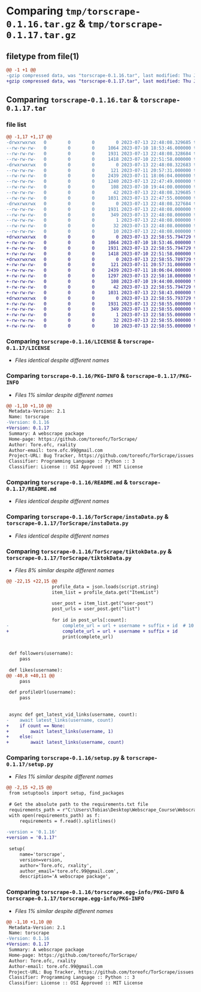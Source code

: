 # Comparing `tmp/torscrape-0.1.16.tar.gz` & `tmp/torscrape-0.1.17.tar.gz`

## filetype from file(1)

```diff
@@ -1 +1 @@
-gzip compressed data, was "torscrape-0.1.16.tar", last modified: Thu Jul 13 22:48:08 2023, max compression
+gzip compressed data, was "torscrape-0.1.17.tar", last modified: Thu Jul 13 22:58:55 2023, max compression
```

## Comparing `torscrape-0.1.16.tar` & `torscrape-0.1.17.tar`

### file list

```diff
@@ -1,17 +1,17 @@
-drwxrwxrwx   0        0        0        0 2023-07-13 22:48:08.329685 torscrape-0.1.16/
--rw-rw-rw-   0        0        0     1064 2023-07-10 18:53:46.000000 torscrape-0.1.16/LICENSE
--rw-rw-rw-   0        0        0     1931 2023-07-13 22:48:08.328684 torscrape-0.1.16/PKG-INFO
--rw-rw-rw-   0        0        0     1418 2023-07-10 22:51:58.000000 torscrape-0.1.16/README.md
-drwxrwxrwx   0        0        0        0 2023-07-13 22:48:08.322683 torscrape-0.1.16/TorScrape/
--rw-rw-rw-   0        0        0      121 2023-07-11 20:57:31.000000 torscrape-0.1.16/TorScrape/__init__.py
--rw-rw-rw-   0        0        0     2439 2023-07-11 18:06:04.000000 torscrape-0.1.16/TorScrape/instaData.py
--rw-rw-rw-   0        0        0     1240 2023-07-13 22:47:49.000000 torscrape-0.1.16/TorScrape/tiktokData.py
--rw-rw-rw-   0        0        0      108 2023-07-10 19:44:00.000000 torscrape-0.1.16/pyproject.toml
--rw-rw-rw-   0        0        0       42 2023-07-13 22:48:08.329685 torscrape-0.1.16/setup.cfg
--rw-rw-rw-   0        0        0     1031 2023-07-13 22:47:55.000000 torscrape-0.1.16/setup.py
-drwxrwxrwx   0        0        0        0 2023-07-13 22:48:08.327684 torscrape-0.1.16/torscrape.egg-info/
--rw-rw-rw-   0        0        0     1931 2023-07-13 22:48:08.000000 torscrape-0.1.16/torscrape.egg-info/PKG-INFO
--rw-rw-rw-   0        0        0      349 2023-07-13 22:48:08.000000 torscrape-0.1.16/torscrape.egg-info/SOURCES.txt
--rw-rw-rw-   0        0        0        1 2023-07-13 22:48:08.000000 torscrape-0.1.16/torscrape.egg-info/dependency_links.txt
--rw-rw-rw-   0        0        0       32 2023-07-13 22:48:08.000000 torscrape-0.1.16/torscrape.egg-info/requires.txt
--rw-rw-rw-   0        0        0       10 2023-07-13 22:48:08.000000 torscrape-0.1.16/torscrape.egg-info/top_level.txt
+drwxrwxrwx   0        0        0        0 2023-07-13 22:58:55.794729 torscrape-0.1.17/
+-rw-rw-rw-   0        0        0     1064 2023-07-10 18:53:46.000000 torscrape-0.1.17/LICENSE
+-rw-rw-rw-   0        0        0     1931 2023-07-13 22:58:55.794729 torscrape-0.1.17/PKG-INFO
+-rw-rw-rw-   0        0        0     1418 2023-07-10 22:51:58.000000 torscrape-0.1.17/README.md
+drwxrwxrwx   0        0        0        0 2023-07-13 22:58:55.789729 torscrape-0.1.17/TorScrape/
+-rw-rw-rw-   0        0        0      121 2023-07-11 20:57:31.000000 torscrape-0.1.17/TorScrape/__init__.py
+-rw-rw-rw-   0        0        0     2439 2023-07-11 18:06:04.000000 torscrape-0.1.17/TorScrape/instaData.py
+-rw-rw-rw-   0        0        0     1297 2023-07-13 22:58:18.000000 torscrape-0.1.17/TorScrape/tiktokData.py
+-rw-rw-rw-   0        0        0      108 2023-07-10 19:44:00.000000 torscrape-0.1.17/pyproject.toml
+-rw-rw-rw-   0        0        0       42 2023-07-13 22:58:55.794729 torscrape-0.1.17/setup.cfg
+-rw-rw-rw-   0        0        0     1031 2023-07-13 22:58:43.000000 torscrape-0.1.17/setup.py
+drwxrwxrwx   0        0        0        0 2023-07-13 22:58:55.793729 torscrape-0.1.17/torscrape.egg-info/
+-rw-rw-rw-   0        0        0     1931 2023-07-13 22:58:55.000000 torscrape-0.1.17/torscrape.egg-info/PKG-INFO
+-rw-rw-rw-   0        0        0      349 2023-07-13 22:58:55.000000 torscrape-0.1.17/torscrape.egg-info/SOURCES.txt
+-rw-rw-rw-   0        0        0        1 2023-07-13 22:58:55.000000 torscrape-0.1.17/torscrape.egg-info/dependency_links.txt
+-rw-rw-rw-   0        0        0       32 2023-07-13 22:58:55.000000 torscrape-0.1.17/torscrape.egg-info/requires.txt
+-rw-rw-rw-   0        0        0       10 2023-07-13 22:58:55.000000 torscrape-0.1.17/torscrape.egg-info/top_level.txt
```

### Comparing `torscrape-0.1.16/LICENSE` & `torscrape-0.1.17/LICENSE`

 * *Files identical despite different names*

### Comparing `torscrape-0.1.16/PKG-INFO` & `torscrape-0.1.17/PKG-INFO`

 * *Files 1% similar despite different names*

```diff
@@ -1,10 +1,10 @@
 Metadata-Version: 2.1
 Name: torscrape
-Version: 0.1.16
+Version: 0.1.17
 Summary: A webscrape package
 Home-page: https://github.com/toreofc/TorScrape/
 Author: Tore.ofc, rxality
 Author-email: tore.ofc.99@gmail.com
 Project-URL: Bug Tracker, https://github.com/toreofc/TorScrape/issues
 Classifier: Programming Language :: Python :: 3
 Classifier: License :: OSI Approved :: MIT License
```

### Comparing `torscrape-0.1.16/README.md` & `torscrape-0.1.17/README.md`

 * *Files identical despite different names*

### Comparing `torscrape-0.1.16/TorScrape/instaData.py` & `torscrape-0.1.17/TorScrape/instaData.py`

 * *Files identical despite different names*

### Comparing `torscrape-0.1.16/TorScrape/tiktokData.py` & `torscrape-0.1.17/TorScrape/tiktokData.py`

 * *Files 8% similar despite different names*

```diff
@@ -22,15 +22,15 @@
                 profile_data = json.loads(script.string)
                 item_list = profile_data.get("ItemList")
 
                 user_post = item_list.get("user-post")
                 post_urls = user_post.get("list")
 
                 for id in post_urls[:count]:
-                    complete_url = url + username + suffix + id  # 10 latest videos
+                    complete_url = url + username + suffix + id
                     print(complete_url)
 
 
 def followers(username):
     pass
 
 def likes(username):
@@ -40,8 +40,11 @@
     pass
 
 def profileUrl(username):
     pass
 
 
 async def get_latest_vid_links(username, count):
-    await latest_links(username, count)
+    if count == None:
+        await latest_links(username, 1)
+    else:
+        await latest_links(username, count)
```

### Comparing `torscrape-0.1.16/setup.py` & `torscrape-0.1.17/setup.py`

 * *Files 1% similar despite different names*

```diff
@@ -2,15 +2,15 @@
 from setuptools import setup, find_packages
 
 # Get the absolute path to the requirements.txt file
 requirements_path = r"C:\Users\Tobias\Desktop\Webscrape_Course\Webscrape Course\requirements.txt"
 with open(requirements_path) as f:
     requirements = f.read().splitlines()
 
-version = '0.1.16'
+version = '0.1.17'
 
 setup(
     name='torscrape',
     version=version,
     author='Tore.ofc, rxality',
     author_email='tore.ofc.99@gmail.com',
     description='A webscrape package',
```

### Comparing `torscrape-0.1.16/torscrape.egg-info/PKG-INFO` & `torscrape-0.1.17/torscrape.egg-info/PKG-INFO`

 * *Files 1% similar despite different names*

```diff
@@ -1,10 +1,10 @@
 Metadata-Version: 2.1
 Name: torscrape
-Version: 0.1.16
+Version: 0.1.17
 Summary: A webscrape package
 Home-page: https://github.com/toreofc/TorScrape/
 Author: Tore.ofc, rxality
 Author-email: tore.ofc.99@gmail.com
 Project-URL: Bug Tracker, https://github.com/toreofc/TorScrape/issues
 Classifier: Programming Language :: Python :: 3
 Classifier: License :: OSI Approved :: MIT License
```

